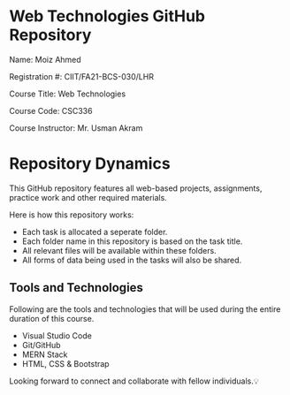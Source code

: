 # Web Technologies GitHub Repository

Name: Moiz Ahmed

Registration #: CIIT/FA21-BCS-030/LHR

Course Title: Web Technologies

Course Code: CSC336

Course Instructor: Mr. Usman Akram 

# Repository Dynamics

This GitHub repository features all web-based projects, assignments, practice work and other required materials. 

Here is how this repository works:
- Each task is allocated a seperate folder.
- Each folder name in this repository is based on the task title.
- All relevant files will be available within these folders.
- All forms of data being used in the tasks will also be shared.

## Tools and Technologies

Following are the tools and technologies that will be used during the entire duration of this course.
- Visual Studio Code
- Git/GitHub
- MERN Stack
- HTML, CSS & Bootstrap

Looking forward to connect and collaborate with fellow individuals.💡
